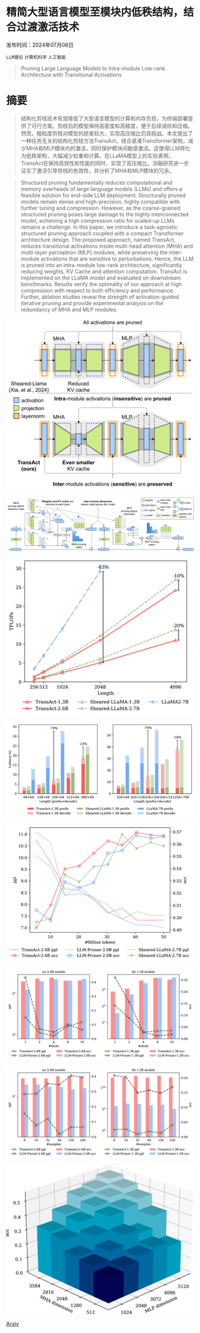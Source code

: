 # 精简大型语言模型至模块内低秩结构，结合过渡激活技术

发布时间：2024年07月08日

`LLM理论` `计算机科学` `人工智能`

> Pruning Large Language Models to Intra-module Low-rank Architecture with Transitional Activations

# 摘要

> 结构化剪枝技术有效降低了大型语言模型的计算和内存负担，为终端部署提供了可行方案。剪枝后的模型保持高密度和高精度，便于后续调优和压缩。然而，粗粒度剪枝对模型的损害较大，实现高压缩比仍具挑战。本文提出了一种任务无关的结构化剪枝方法TransAct，结合紧凑Transformer架构，减少MHA和MLP模块内的激活，同时保护模块间敏感激活。这使得LLM转化为低秩架构，大幅减少权重和计算。在LLaMA模型上的实验表明，TransAct在保持高效性和性能的同时，实现了高压缩比。消融研究进一步证实了激活引导剪枝的有效性，并分析了MHA和MLP模块的冗余。

> Structured pruning fundamentally reduces computational and memory overheads of large language models (LLMs) and offers a feasible solution for end-side LLM deployment. Structurally pruned models remain dense and high-precision, highly compatible with further tuning and compression. However, as the coarse-grained structured pruning poses large damage to the highly interconnected model, achieving a high compression ratio for scaled-up LLMs remains a challenge. In this paper, we introduce a task-agnostic structured pruning approach coupled with a compact Transformer architecture design. The proposed approach, named TransAct, reduces transitional activations inside multi-head attention (MHA) and multi-layer perceptron (MLP) modules, while preserving the inter-module activations that are sensitive to perturbations. Hence, the LLM is pruned into an intra-module low-rank architecture, significantly reducing weights, KV Cache and attention computation. TransAct is implemented on the LLaMA model and evaluated on downstream benchmarks. Results verify the optimality of our approach at high compression with respect to both efficiency and performance. Further, ablation studies reveal the strength of activation-guided iterative pruning and provide experimental analysis on the redundancy of MHA and MLP modules.

![精简大型语言模型至模块内低秩结构，结合过渡激活技术](../../../paper_images/2407.05690/x1.png)

![精简大型语言模型至模块内低秩结构，结合过渡激活技术](../../../paper_images/2407.05690/x2.png)

![精简大型语言模型至模块内低秩结构，结合过渡激活技术](../../../paper_images/2407.05690/x3.png)

![精简大型语言模型至模块内低秩结构，结合过渡激活技术](../../../paper_images/2407.05690/x4.png)

![精简大型语言模型至模块内低秩结构，结合过渡激活技术](../../../paper_images/2407.05690/x5.png)

![精简大型语言模型至模块内低秩结构，结合过渡激活技术](../../../paper_images/2407.05690/x6.png)

![精简大型语言模型至模块内低秩结构，结合过渡激活技术](../../../paper_images/2407.05690/x7.png)

![精简大型语言模型至模块内低秩结构，结合过渡激活技术](../../../paper_images/2407.05690/x8.png)

[Arxiv](https://arxiv.org/abs/2407.05690)
